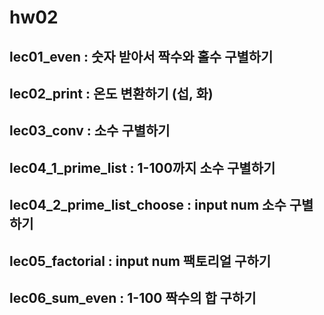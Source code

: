 # hw02
## lec01_even : 숫자 받아서 짝수와 홀수 구별하기 
## lec02_print : 온도 변환하기 (섭, 화)
## lec03_conv : 소수 구별하기
## lec04_1_prime_list : 1-100까지 소수 구별하기
## lec04_2_prime_list_choose : input num 소수 구별하기
## lec05_factorial : input num 팩토리얼 구하기
## lec06_sum_even : 1-100 짝수의 합 구하기
